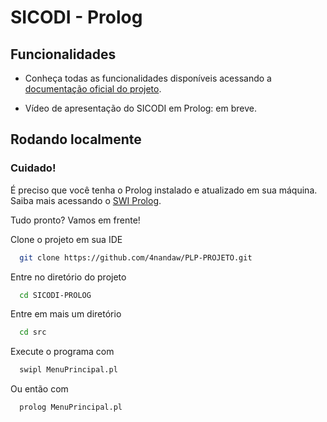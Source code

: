 # SICODI - Prolog

## Funcionalidades

- Conheça todas as funcionalidades disponíveis acessando a [documentação oficial do projeto](https://docs.google.com/document/d/1-fbfaGj1wzGZkykMTlaCoOr7ITP9GOQND91S7UgrVJs/edit). 

- Vídeo de apresentação do SICODI em Prolog: em breve.


## Rodando localmente

### Cuidado!
É preciso que você tenha o Prolog instalado e atualizado em sua máquina. Saiba mais acessando o [SWI Prolog](https://www.swi-prolog.org/).

Tudo pronto? Vamos em frente!

Clone o projeto em sua IDE

```bash
  git clone https://github.com/4nandaw/PLP-PROJETO.git
```

Entre no diretório do projeto

```bash
  cd SICODI-PROLOG
```

Entre em mais um diretório

```bash
  cd src
```

Execute o programa com

```bash
  swipl MenuPrincipal.pl
```

Ou então com

```bash
  prolog MenuPrincipal.pl
```
